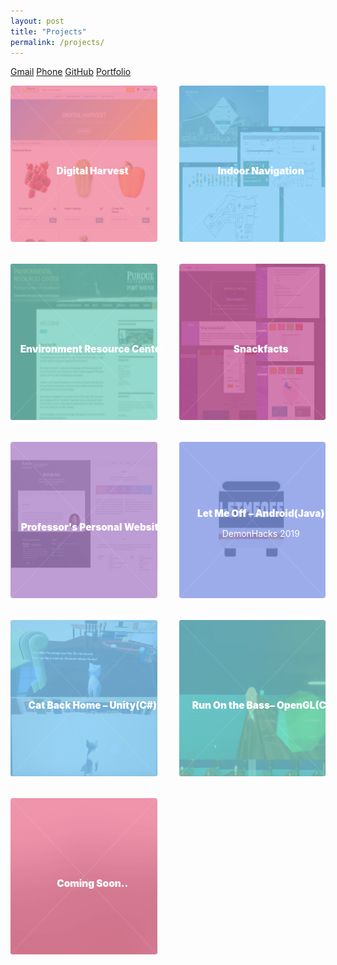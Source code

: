 ```yaml
---
layout: post
title: "Projects"
permalink: /projects/
---
```

<style>
	/* Tiles */
	h2, h3, h4, h5, h6 {
		font-weight: 900;
		color: white;
	}

		h2 a, h3 a, h4 a, h5 a, h6 a {
			color: inherit;
		}

	h2 {
		font-size: 1.1em;
	}
	
	.tiles {
		display: -moz-flex;
		display: -webkit-flex;
		display: -ms-flex;
		display: flex;
		-moz-flex-wrap: wrap;
		-webkit-flex-wrap: wrap;
		-ms-flex-wrap: wrap;
		flex-wrap: wrap;
		postiion: relative;
		margin: -2.5em 0 0 -2.5em;
	}

		.tiles article {
			-moz-transition: -moz-transform 0.5s ease, opacity 0.5s ease;
			-webkit-transition: -webkit-transform 0.5s ease, opacity 0.5s ease;
			-ms-transition: -ms-transform 0.5s ease, opacity 0.5s ease;
			transition: transform 0.5s ease, opacity 0.5s ease;
			position: relative;
			width: calc(33.33333% - 2.5em);
			margin: 2.5em 0 0 2.5em;
		}

			.tiles article > .image {
				-moz-transition: -moz-transform 0.5s ease;
				-webkit-transition: -webkit-transform 0.5s ease;
				-ms-transition: -ms-transform 0.5s ease;
				transition: transform 0.5s ease;
				position: relative;
				display: block;
				width: 100%;
				border-radius: 4px;
				overflow: hidden;
			}

				.tiles article > .image img {
					display: block;
					width: 100%;
				}

				.tiles article > .image:before {
					pointer-events: none;
					-moz-transition: background-color 0.5s ease, opacity 0.5s ease;
					-webkit-transition: background-color 0.5s ease, opacity 0.5s ease;
					-ms-transition: background-color 0.5s ease, opacity 0.5s ease;
					transition: background-color 0.5s ease, opacity 0.5s ease;
					content: '';
					display: block;
					position: absolute;
					top: 0;
					left: 0;
					width: 100%;
					height: 100%;
					opacity: 1.0;
					z-index: 1;
					opacity: 0.8;
				}

				.tiles article > .image:after {
					pointer-events: none;
					-moz-transition: opacity 0.5s ease;
					-webkit-transition: opacity 0.5s ease;
					-ms-transition: opacity 0.5s ease;
					transition: opacity 0.5s ease;
					content: '';
					display: block;
					position: absolute;
					top: 0;
					left: 0;
					width: 100%;
					height: 100%;
					background-image: url("data:image/svg+xml;charset=utf8,%3Csvg xmlns='http://www.w3.org/2000/svg' width='100' height='100' viewBox='0 0 100 100' preserveAspectRatio='none'%3E%3Cstyle%3Eline %7B stroke-width: 0.25px%3B stroke: %23ffffff%3B %7D%3C/style%3E%3Cline x1='0' y1='0' x2='100' y2='100' /%3E%3Cline x1='100' y1='0' x2='0' y2='100' /%3E%3C/svg%3E");
					background-position: center;
					background-repeat: no-repeat;
					background-size: 100% 100%;
					opacity: 0.25;
					z-index: 2;
				}

			.tiles article > a {
				display: -moz-flex;
				display: -webkit-flex;
				display: -ms-flex;
				display: flex;
				-moz-flex-direction: column;
				-webkit-flex-direction: column;
				-ms-flex-direction: column;
				flex-direction: column;
				-moz-align-items: center;
				-webkit-align-items: center;
				-ms-align-items: center;
				align-items: center;
				-moz-justify-content: center;
				-webkit-justify-content: center;
				-ms-justify-content: center;
				justify-content: center;
				-moz-transition: background-color 0.5s ease, -moz-transform 0.5s ease;
				-webkit-transition: background-color 0.5s ease, -webkit-transform 0.5s ease;
				-ms-transition: background-color 0.5s ease, -ms-transform 0.5s ease;
				transition: background-color 0.5s ease, transform 0.5s ease;
				position: absolute;
				top: 0;
				left: 0;
				width: 100%;
				height: 100%;
				padding: 1em;
				border-radius: 4px;
				border-bottom: 0;
				color: #ffffff;
				text-align: center;
				text-decoration: none;
				z-index: 3;
			}

				.tiles article > a > :last-child {
					margin: 0;
				}

				.tiles article > a:hover {
					color: #ffffff !important;
				}

				.tiles article > a h2 {
					margin: 0;
				}

				.tiles article > a .content {
					-moz-transition: max-height 0.5s ease, opacity 0.5s ease;
					-webkit-transition: max-height 0.5s ease, opacity 0.5s ease;
					-ms-transition: max-height 0.5s ease, opacity 0.5s ease;
					transition: max-height 0.5s ease, opacity 0.5s ease;
					width: 100%;
					max-height: 0;
					line-height: 1.5;
					margin-top: 0.35em;
					opacity: 0;
				}

					.tiles article > a .content > :last-child {
						margin-bottom: 0;
					}

			.tiles article.style1 > .image:before {
				background-color: #f2849e;
			}

			.tiles article.style2 > .image:before {
				background-color: #7ecaf6;
			}

			.tiles article.style3 > .image:before {
				background-color: #7bd0c1;
			}

			.tiles article.style4 > .image:before {
				background-color: #c75b9b;
			}

			.tiles article.style5 > .image:before {
				background-color: #ae85ca;
			}

			.tiles article.style6 > .image:before {
				background-color: #8499e7;
			}

			body:not(.is-touch) .tiles article:hover > .image {
				-moz-transform: scale(1.1);
				-webkit-transform: scale(1.1);
				-ms-transform: scale(1.1);
				transform: scale(1.1);
			}

				body:not(.is-touch) .tiles article:hover > .image:before {
					background-color: #333333;
					opacity: 0.35;
				}

				body:not(.is-touch) .tiles article:hover > .image:after {
					opacity: 0;
				}

			body:not(.is-touch) .tiles article:hover .content {
				max-height: 15em;
				opacity: 1;
			}

		* + .tiles {
			margin-top: 2em;
		}

		body.is-preload .tiles article {
			-moz-transform: scale(0.9);
			-webkit-transform: scale(0.9);
			-ms-transform: scale(0.9);
			transform: scale(0.9);
			opacity: 0;
		}

		body.is-touch .tiles article .content {
			max-height: 15em;
			opacity: 1;
		}

		@media screen and (max-width: 1280px) {

			.tiles {
				margin: -1.25em 0 0 -1.25em;
			}

				.tiles article {
					width: calc(33.33333% - 1.25em);
					margin: 1.25em 0 0 1.25em;
				}

		}

		@media screen and (max-width: 980px) {

			.tiles {
				margin: -2.5em 0 0 -2.5em;
			}

				.tiles article {
					width: calc(50% - 2.5em);
					margin: 2.5em 0 0 2.5em;
				}

		}

		@media screen and (max-width: 736px) {

			.tiles {
				margin: -1.25em 0 0 -1.25em;
			}

				.tiles article {
					width: calc(50% - 1.25em);
					margin: 1.25em 0 0 1.25em;
				}

					.tiles article:hover > .image {
						-moz-transform: scale(1.0);
						-webkit-transform: scale(1.0);
						-ms-transform: scale(1.0);
						transform: scale(1.0);
					}

		}

		@media screen and (max-width: 480px) {

			.tiles {
				margin: 0;
			}

				.tiles article {
					width: 100%;
					margin: 1.25em 0 0 0;
				}

		}
</style> 
 
[Gmail](mailto://developer.haemin.ryu@gmail.com)
[Phone](tel:260-255-2983)
[GitHub](https://github.com/happygoals)
[Portfolio](https://happygoals.github.io/)

<section class="tiles">
		<article class="style1">
			<span class="image">
				<img src="../assets/images/pic01.jpg" alt="" style="width:250px;height:250px;"/>
			</span>
			<a href="https://github.com/mfwlr/DigitalHarvestTutorial">
				<h2>Digital Harvest</h2>
				<div class="content">
					<p>I have developed a web app to meet the goal of helping food growers through online market. </p>
				</div>
			</a>
		</article>
		<article class="style2">
			<span class="image">
				<img src="../assets/images/pic02.jpg" alt="" style="width:250px;height:250px;"/>
			</span>
			<a href="https://github.com/happygoals/Team7_PFW_Capstone">
				<h2>Indoor Navigation</h2>
				<div class="content">
					<p>This project include web development utilizing data and business analytics, targeted advertisements that will promote Parkview technologies... </p>
				</div>
			</a>
		</article>
		<article class="style3">
			<span class="image">
				<img src="../assets/images/pic03.jpg" alt="" style="width:250px;height:250px;"/>
			</span>
			<a href="http://erc.pfw.edu/">
				<h2>Environment Resource Center</h2>
				<div class="content">
					<p>Redesigned the the Environmental Resource Center websites(Biology Dept. @PFW) for Purdue rebranding, herpetofauna Education and Research Program website using wordpress</p>
				</div>
			</a>
		</article>
		<article class="style4">
			<span class="image">
				<img src="../assets/images/pic04.jpg" alt="" style="width:250px;height:250px;"/>
			</span>
			<a href="http://github.com/happygoals/web_app_dev_fall2018">
				<h2>Snackfacts</h2>
				<div class="content">
					<p>Snackfacts is a vending machine marketing analytics tool. A user can input data into survey, which are the saved into our database.  The data we collect is then presented in a comprehensive analysis screen... </p>
				</div>
			</a>
		</article>
		<article class="style5">
			<span class="image">
				<img src="../assets/images/pic05.jpg" alt="" style="width:250px;height:250px;"/>
			</span>
			<a href="generic.html">
				<h2>Professor's Personal Website</h2>
				<div class="content">
					<p>I developed several professors’ personal websites.</p>
				</div>
			</a>
		</article>
		<article class="style6">
			<span class="image">
				<img src="../assets/images/pic06.jpg" alt="" style="width:250px;height:250px;"/>
			</span>
			<a href="https://devpost.com/software/letmeoff-fhyj4w#">
				<h2>Let Me Off – Android(Java) </h2>
				<p>DemonHacks 2019</p>
				<div class="content">
					<p>This mobile app is for the people(Sleepyheads, forgetful heads, travelers) who miss getting off the bus when they arrive at the right bus stop.</p>
				</div>
			</a>
		</article>
		<article class="style2">
			<span class="image">
				<img src="../assets/images/pic07.jpg" alt="" style="width:250px;height:250px;"/>
			</span>
			<a href="https://www.youtube.com/watch?v=DBUaVWYqFHM&feature=youtu.be">
				<h2>Cat Back Home – Unity(C#) </h2>
				<div class="content">
					<p>This is my first game development based on the real story of a cat living in a student housing that goes out to find her real home.</p>
				</div>
			</a>
		</article>
		<article class="style3">
			<span class="image">
				<img src="../assets/images/pic08.jpg" alt="" style="width:250px;height:250px;"/>
			</span>
			<a href="https://www.youtube.com/watch?v=RtuqlmzrMhc&feature=youtu.be">
				<h2>Run On the Bass– OpenGL(C) </h2>
				<div class="content">
					<p>This is a running game that the finger runs on the bass guitar.</p>
				</div>
			</a>
		</article>
		<article class="style1">
			<span class="image">
				<img src="../assets/images/pic09.jpg" alt="" style="width:250px;height:250px;"/>
			</span>
			<a href="#">
				<h2>Coming Soon..</h2>
				<div class="content">
					<p></p>
				</div>
			</a>
		</article>
		<br>
		<br>
</section>


